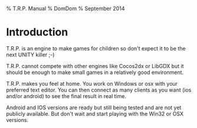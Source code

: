% T.R.P. Manual
% DomDom
% September 2014


<meta http-equiv="content-type" content="text/html; charset=utf-8" />


# Introduction

T.R.P. is an engine to make games for children so don't expect it to be the next UNITY killer ;-)

T.R.P. cannot compete with other engines like Cocos2dx or LibGDX but it should be enough to make small games
in a relatively good environment.


T.R.P. makes you feel at home. You work on Windows or osx with your preferred text editor.
You can then connect as many clients as you want (ios and/or android) to see the final result in real time.

Android and IOS versions are ready but still being tested and are not yet publicly available.
But don't wait and start playing with the Win32 or OSX versions.






